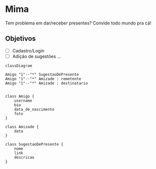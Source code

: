 # Mima

Tem problema em dar/receber presentes? Convide todo mundo pra cá!

## Objetivos

- [ ] Cadastro/Login
- [ ] Adição de sugestões
...

```mermaid
classDiagram

Amigo "1"--"*" SugestaoDePresente
Amigo "1"--"*" Amizade : remetente
Amigo "1"--"*" Amizade : destinatario


class Amigo {
    username
    bio
    data_de_nascimento
    foto
}

class Amizade {
    data
}

class SugestaoDePresente {
    nome
    link
    descricao
}
```